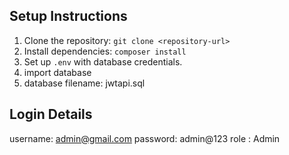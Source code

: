 ## Setup Instructions

1. Clone the repository: `git clone <repository-url>`
2. Install dependencies: `composer install`
3. Set up `.env` with database credentials.
4. import database
5. database filename: jwtapi.sql




Login Details
---------------------------------------------------
username: admin@gmail.com
password: admin@123
role : Admin
